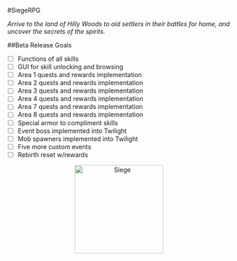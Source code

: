 #SiegeRPG

*Arrive to the land of Hilly Woods to aid settlers in their battles for home, and uncover the secrets of the spirits.*


##Beta Release Goals

- [ ] Functions of all skills
- [ ] GUI for skill unlocking and browsing
- [ ] Area 1 quests and rewards implementation
- [ ] Area 2 quests and rewards implementation
- [ ] Area 3 quests and rewards implementation
- [ ] Area 4 quests and rewards implementation
- [ ] Area 7 quests and rewards implementation
- [ ] Area 8 quests and rewards implementation
- [ ] Special armor to compliment skills
- [ ] Event boss implemented into Twilight
- [ ] Mob spawners implemented into Twilight
- [ ] Five more custom events
- [ ] Rebirth reset w/rewards

<p align="center">
  <a href="https://youtu.be/6ke_CKSm1dM">
         <img alt="Siege" src="https://i.imgur.com/T2e3JFY.png"
         width=200">
      </a>
</p> 
